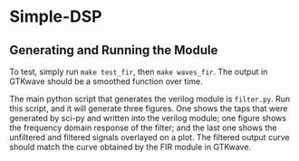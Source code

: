 # Simple-DSP

## Generating and Running the Module
To test, simply run `make test_fir`, then `make waves_fir`. The output in GTKwave should be a smoothed function over time.

The main python script that generates the verilog module is `filter.py`. Run this script, and it will generate three figures. One shows the taps that were generated by sci-py and written into the verilog module; one figure shows the frequency domain response of the filter; and the last one shows the unfiltered and filtered signals overlayed on a plot. The filtered output curve should match the curve obtained by the FIR module in GTKwave.
